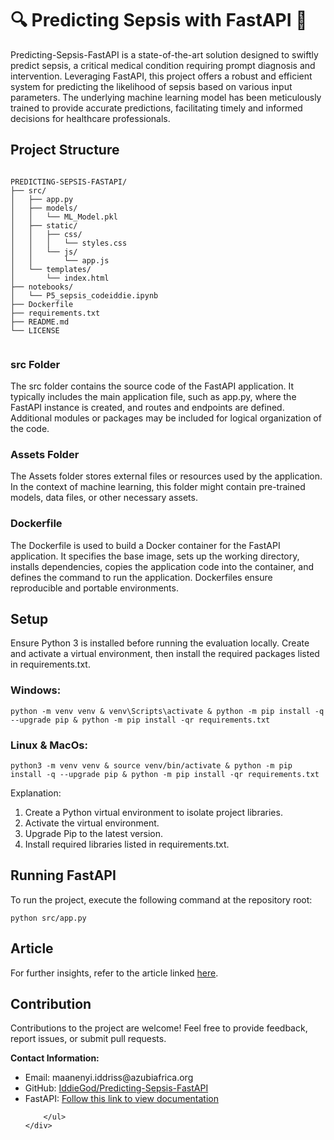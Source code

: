 </head>
<body>
    <div class="container">
        <h1>🔍 Predicting Sepsis with FastAPI 🔬</h1>
        <p>Predicting-Sepsis-FastAPI is a state-of-the-art solution designed to swiftly predict sepsis, a critical medical condition requiring prompt diagnosis and intervention. Leveraging FastAPI, this project offers a robust and efficient system for predicting the likelihood of sepsis based on various input parameters. The underlying machine learning model has been meticulously trained to provide accurate predictions, facilitating timely and informed decisions for healthcare professionals.</p>
        <h2>Project Structure</h2>
        <pre><code>
PREDICTING-SEPSIS-FASTAPI/
├── src/
│   ├── app.py
│   ├── models/
│   │   └── ML_Model.pkl
│   ├── static/
│   │   ├── css/
│   │   │   └── styles.css
│   │   └── js/
│   │       └── app.js
│   └── templates/
│       └── index.html
├── notebooks/
│   └── P5_sepsis_codeiddie.ipynb
├── Dockerfile
├── requirements.txt
├── README.md
└── LICENSE
        </code></pre>
        <h3>src Folder</h3>
        <p>The src folder contains the source code of the FastAPI application. It typically includes the main application file, such as app.py, where the FastAPI instance is created, and routes and endpoints are defined. Additional modules or packages may be included for logical organization of the code.</p>
        <h3>Assets Folder</h3>
        <p>The Assets folder stores external files or resources used by the application. In the context of machine learning, this folder might contain pre-trained models, data files, or other necessary assets.</p>
        <h3>Dockerfile</h3>
        <p>The Dockerfile is used to build a Docker container for the FastAPI application. It specifies the base image, sets up the working directory, installs dependencies, copies the application code into the container, and defines the command to run the application. Dockerfiles ensure reproducible and portable environments.</p>
        <h2>Setup</h2>
        <p>Ensure Python 3 is installed before running the evaluation locally. Create and activate a virtual environment, then install the required packages listed in requirements.txt.</p>
        <h3>Windows:</h3>
        <pre><code>python -m venv venv &amp; venv\Scripts\activate &amp; python -m pip install -q --upgrade pip &amp; python -m pip install -qr requirements.txt</code></pre>
        <h3>Linux &amp; MacOs:</h3>
        <pre><code>python3 -m venv venv &amp; source venv/bin/activate &amp; python -m pip install -q --upgrade pip &amp; python -m pip install -qr requirements.txt</code></pre>
        <p>Explanation:</p>
        <ol>
            <li>Create a Python virtual environment to isolate project libraries.</li>
            <li>Activate the virtual environment.</li>
            <li>Upgrade Pip to the latest version.</li>
            <li>Install required libraries listed in requirements.txt.</li>
        </ol>
        <h2>Running FastAPI</h2>
        <p>To run the project, execute the following command at the repository root:</p>
        <pre><code>python src/app.py</code></pre>
        <h2>Article</h2>
        <p>For further insights, refer to the article linked <a href="https://www.linkedin.com/pulse/deploying-sepsis-prediction-api-using-fastapi-guide-maanenyi-nyande-vtbbf">here</a>.</p>
        <h2>Contribution</h2>
        <p>Contributions to the project are welcome! Feel free to provide feedback, report issues, or submit pull requests.</p>
        <p><strong>Contact Information:</strong></p>
        <ul>
            <li>Email: maanenyi.iddriss@azubiafrica.org</li>
            <li>GitHub: <a href="https://github.com/IddieGod/Predicting-Sepsis-FastAPI">IddieGod/Predicting-Sepsis-FastAPI</a></li>
            <li>FastAPI:  <a href="http://127.0.0.1:8000/docs">Follow this link to view documentation</a></li>

        </ul>
    </div>
</body>
</html>
